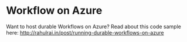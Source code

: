 # Workflow on Azure
Want to host durable Workflows on Azure? Read about this code sample here: http://rahulrai.in/post/running-durable-workflows-on-azure
